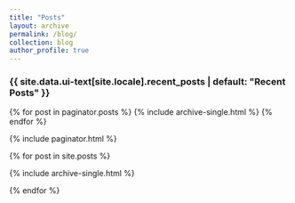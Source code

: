 ```yaml
---
title: "Posts"
layout: archive
permalink: /blog/
collection: blog
author_profile: true
---
```

<h3 class="archive__subtitle">{{ site.data.ui-text[site.locale].recent_posts | default: "Recent Posts" }}</h3>

{% for post in paginator.posts %}
  {% include archive-single.html %}
{% endfor %}

{% include paginator.html %}


{% for post in site.posts %}

{% include archive-single.html %}  

{% endfor %}
